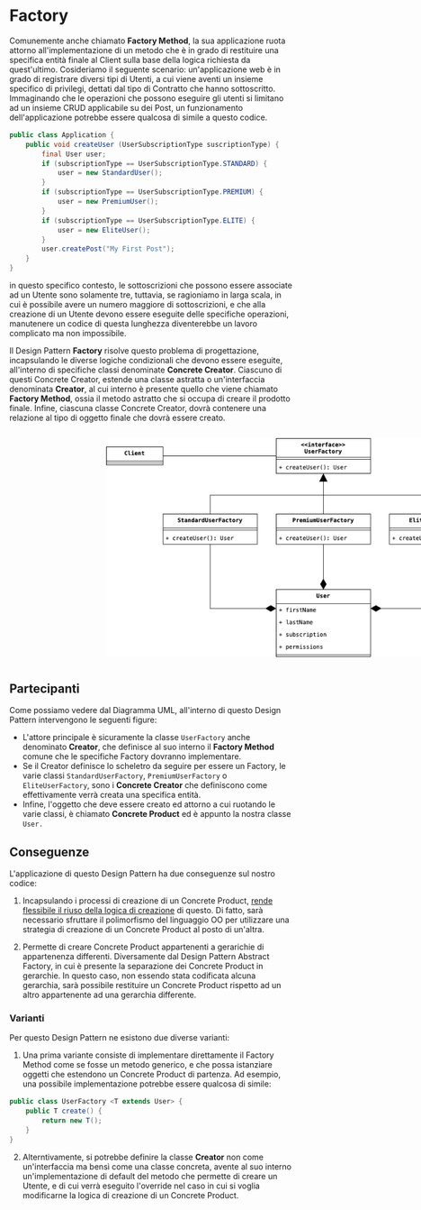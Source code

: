 # Factory

Comunemente anche chiamato __Factory Method__, la sua applicazione ruota attorno all'implementazione di un metodo 
che è in grado di restituire una specifica entità finale al Client sulla base della logica richiesta da quest'ultimo.
Cosideriamo il seguente scenario: un'applicazione web è in grado di registrare diversi tipi di Utenti, a cui viene 
aventi un insieme specifico di privilegi, dettati dal tipo di Contratto che hanno sottoscritto. Immaginando che le 
operazioni che possono eseguire gli utenti si limitano ad un insieme CRUD applicabile su dei Post, un funzionamento 
dell'applicazione potrebbe essere qualcosa di simile a questo codice.

```java
public class Application {
    public void createUser (UserSubscriptionType suscriptionType) {
        final User user;
        if (subscriptionType == UserSubscriptionType.STANDARD) {
            user = new StandardUser();
        }
        if (subscriptionType == UserSubscriptionType.PREMIUM) {
            user = new PremiumUser();
        }
        if (subscriptionType == UserSubscriptionType.ELITE) {
            user = new EliteUser();
        }
        user.createPost("My First Post");
    }
}
```

in questo specifico contesto, le sottoscrizioni che possono essere associate ad un Utente sono solamente tre, 
tuttavia, se ragioniamo in larga scala, in cui è possibile avere un numero maggiore di sottoscrizioni, e che alla 
creazione di un Utente devono essere eseguite delle specifiche operazioni, manutenere un codice di questa lunghezza 
diventerebbe un lavoro complicato ma non impossibile.

Il Design Pattern __Factory__ risolve questo problema di progettazione, incapsulando le diverse logiche condizionali 
che devono essere eseguite, all'interno di specifiche classi denominate __Concrete Creator__. Ciascuno di questi 
Concrete Creator, estende una classe astratta o un'interfaccia denominata __Creator__, al cui interno è presente 
quello che viene chiamato __Factory Method__, ossia il metodo astratto che si occupa di creare il prodotto finale. 
Infine, ciascuna classe Concrete Creator, dovrà contenere una relazione al tipo di oggetto finale che dovrà essere 
creato. 

<div style="display: flex; justify-content: center; width: 100vw; padding: 1em 2em">
    <img src="../../Assets/Images/Creazionali/Factory.png" alt="Factory Design Pattern" style="width: 70%"/>
</div>

## Partecipanti
Come possiamo vedere dal Diagramma UML, all'interno di questo Design Pattern intervengono le seguenti figure:

* L'attore principale è sicuramente la classe `UserFactory` anche denominato __Creator__, che definisce al suo 
  interno il __Factory Method__ comune che le specifiche Factory dovranno implementare.
* Se il Creator definisce lo scheletro da seguire per essere un Factory, le varie classi `StandardUserFactory`, 
  `PremiumUserFactory` o `EliteUserFactory`, sono i __Concrete Creator__ che definiscono come effettivamente verrà 
  creata una specifica entità.
* Infine, l'oggetto che deve essere creato ed attorno a cui ruotando le varie classi, è chiamato __Concrete 
  Product__ ed è appunto la nostra classe `User.`

## Conseguenze

L'applicazione di questo Design Pattern ha due conseguenze sul nostro codice:

1. Incapsulando i processi di creazione di un Concrete Product, <u>rende flessibile il riuso della logica di 
   creazione</u> di questo. Di fatto, sarà necessario sfruttare il polimorfismo del linguaggio OO per utilizzare una 
   strategia di creazione di un Concrete Product al posto di un'altra.

2. </u>Permette di creare Concrete Product appartenenti a gerarichie di appartenenza differenti</u>. Diversamente 
   dal Design Pattern Abstract Factory, in cui è presente la separazione dei Concrete Product in gerarchie. In 
   questo caso, non essendo stata codificata alcuna gerarchia, sarà possibile restituire un Concrete Product 
   rispetto ad un altro appartenente ad una gerarchia differente.

### Varianti
Per questo Design Pattern ne esistono due diverse varianti:

1. Una prima variante consiste di implementare direttamente il Factory Method come se fosse un metodo generico, e 
   che possa istanziare oggetti che estendono un Concrete Product di partenza. Ad esempio, una possibile 
   implementazione potrebbe essere qualcosa di simile:
```java
public class UserFactory <T extends User> {
    public T create() {
        return new T();
    }
}
```

2. Alterntivamente, si potrebbe definire la classe __Creator__ non come un'interfaccia ma bensì come una classe 
   concreta, avente al suo interno un'implementazione di default del metodo che permette di creare un Utente, e di 
   cui verrà eseguito l'override nel caso in cui si voglia modificarne la logica di creazione di un Concrete Product.